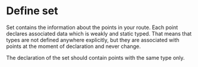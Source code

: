 # Define set
Set contains the information about the points in your route. Each point declares associated data which is weakly and static typed. That means that types are not defined anywhere explicitly, but they are associated with points at the moment of declaration and never change.

The declaration of the set should contain points with the same type only.
